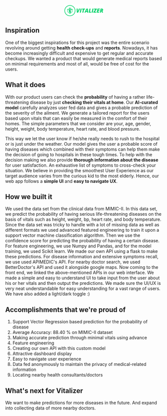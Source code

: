 <p align="center">
  <img src="logo1.png">
</p>

## Inspiration
One of the biggest inspirations for this project was the entire scenario revolving around getting **health check-ups** and **reports**. Nowadays, it has become increasingly difficult and expensive to get regular and accurate checkups. We wanted a product that would generate medical reports based on minimal requirements and most of all, would be free of cost for the users.

## What it does
With our product users can check the **probability** of having a rather life-threatening disease by just **checking their vitals at home**. Our **AI-curated model** carefully analyzes user fed data and gives a probable prediction of the severity of the ailment. We generate a tailored report for the users based upon vitals that can easily be measured in the comfort of their homes. The simple parameters that we consider are your, age, gender, height, weight, body temperature, heart rate, and blood pressure.

This way we let the user know if he/she really needs to rush to the hospital or is just under the weather. Our model gives the user a probable score of having diseases which combined with their symptoms can help them make the decision of going to hospitals in these tough times. To help with the decision making we also provide **thorough information about the disease** for user satisfaction. An exhaustive list of symptoms to cross-check your situation. We believe in providing the smoothest User Experience as our target audience varies from the curious kid to the most elderly. Hence, our web app follows a **simple UI** and **easy to navigate UX**.

## How we built it
We used the data set from the clinical data from MIMIC-II. In this data set, we predict the probability of having serious life-threatening diseases on the basis of vitals such as height, weight, bp, heart rate, and body temperature. Since the data set was tricky to handle with a lot of missing data as well as different formats we used advanced featured engineering to train it upon a support vector machine classification algorithm. Then we use the confidence score for predicting the probability of having a certain disease. For feature engineering, we use Numpy and Pandas, and for the model training, we used Scikit learn. We made our own API using a flask to make these predictions. For disease information and extensive symptoms recall, we use used APIMEDIC's API. For nearby doctor search, we used BetterDoctor's API and used it alongside google maps. Now coming to the front end, we linked the above-mentioned APIs in our web interface. We made a simple and easy to understand UI to take input from the user about his or her vitals and then output the predictions. We made sure the UI/UX is very neat understandable for easy understanding for a vast range of users. We have also added a light/dark toggle :)



## Accomplishments that we're proud of
1. Support Vector Regression based prediction for the probability of disease
2. Average Accuracy: 88.40 % on MIMIC-II dataset
3. Making accurate prediction through minimal vitals using advance
4. Feature engineering
5. Creating our own API with this custom model
6. Attractive dashboard display
7. Easy to navigate user experience
8. Data fed anonymously to maintain the privacy of medical-related information
9. Locating nearby health consultants/doctors

## What's next for Vitalizer
 We want to make predictions for more diseases in the future. And expand into collecting data of more nearby doctors. 
